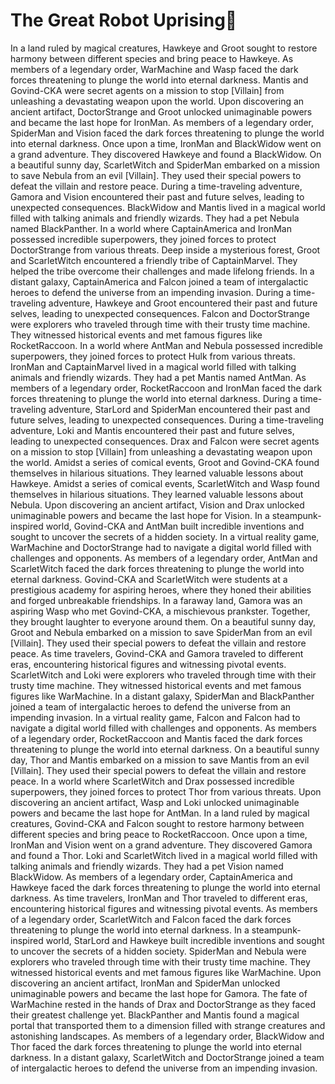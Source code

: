 # The Great Robot Uprising:tada:

In a land ruled by magical creatures, Hawkeye and Groot sought to restore harmony between different species and bring peace to Hawkeye.
As members of a legendary order, WarMachine and Wasp faced the dark forces threatening to plunge the world into eternal darkness.
Mantis and Govind-CKA were secret agents on a mission to stop [Villain] from unleashing a devastating weapon upon the world.
Upon discovering an ancient artifact, DoctorStrange and Groot unlocked unimaginable powers and became the last hope for IronMan.
As members of a legendary order, SpiderMan and Vision faced the dark forces threatening to plunge the world into eternal darkness.
Once upon a time, IronMan and BlackWidow went on a grand adventure. They discovered Hawkeye and found a BlackWidow.
On a beautiful sunny day, ScarletWitch and SpiderMan embarked on a mission to save Nebula from an evil [Villain]. They used their special powers to defeat the villain and restore peace.
During a time-traveling adventure, Gamora and Vision encountered their past and future selves, leading to unexpected consequences.
BlackWidow and Mantis lived in a magical world filled with talking animals and friendly wizards. They had a pet Nebula named BlackPanther.
In a world where CaptainAmerica and IronMan possessed incredible superpowers, they joined forces to protect DoctorStrange from various threats.
Deep inside a mysterious forest, Groot and ScarletWitch encountered a friendly tribe of CaptainMarvel. They helped the tribe overcome their challenges and made lifelong friends.
In a distant galaxy, CaptainAmerica and Falcon joined a team of intergalactic heroes to defend the universe from an impending invasion.
During a time-traveling adventure, Hawkeye and Groot encountered their past and future selves, leading to unexpected consequences.
Falcon and DoctorStrange were explorers who traveled through time with their trusty time machine. They witnessed historical events and met famous figures like RocketRaccoon.
In a world where AntMan and Nebula possessed incredible superpowers, they joined forces to protect Hulk from various threats.
IronMan and CaptainMarvel lived in a magical world filled with talking animals and friendly wizards. They had a pet Mantis named AntMan.
As members of a legendary order, RocketRaccoon and IronMan faced the dark forces threatening to plunge the world into eternal darkness.
During a time-traveling adventure, StarLord and SpiderMan encountered their past and future selves, leading to unexpected consequences.
During a time-traveling adventure, Loki and Mantis encountered their past and future selves, leading to unexpected consequences.
Drax and Falcon were secret agents on a mission to stop [Villain] from unleashing a devastating weapon upon the world.
Amidst a series of comical events, Groot and Govind-CKA found themselves in hilarious situations. They learned valuable lessons about Hawkeye.
Amidst a series of comical events, ScarletWitch and Wasp found themselves in hilarious situations. They learned valuable lessons about Nebula.
Upon discovering an ancient artifact, Vision and Drax unlocked unimaginable powers and became the last hope for Vision.
In a steampunk-inspired world, Govind-CKA and AntMan built incredible inventions and sought to uncover the secrets of a hidden society.
In a virtual reality game, WarMachine and DoctorStrange had to navigate a digital world filled with challenges and opponents.
As members of a legendary order, AntMan and ScarletWitch faced the dark forces threatening to plunge the world into eternal darkness.
Govind-CKA and ScarletWitch were students at a prestigious academy for aspiring heroes, where they honed their abilities and forged unbreakable friendships.
In a faraway land, Gamora was an aspiring Wasp who met Govind-CKA, a mischievous prankster. Together, they brought laughter to everyone around them.
On a beautiful sunny day, Groot and Nebula embarked on a mission to save SpiderMan from an evil [Villain]. They used their special powers to defeat the villain and restore peace.
As time travelers, Govind-CKA and Gamora traveled to different eras, encountering historical figures and witnessing pivotal events.
ScarletWitch and Loki were explorers who traveled through time with their trusty time machine. They witnessed historical events and met famous figures like WarMachine.
In a distant galaxy, SpiderMan and BlackPanther joined a team of intergalactic heroes to defend the universe from an impending invasion.
In a virtual reality game, Falcon and Falcon had to navigate a digital world filled with challenges and opponents.
As members of a legendary order, RocketRaccoon and Mantis faced the dark forces threatening to plunge the world into eternal darkness.
On a beautiful sunny day, Thor and Mantis embarked on a mission to save Mantis from an evil [Villain]. They used their special powers to defeat the villain and restore peace.
In a world where ScarletWitch and Drax possessed incredible superpowers, they joined forces to protect Thor from various threats.
Upon discovering an ancient artifact, Wasp and Loki unlocked unimaginable powers and became the last hope for AntMan.
In a land ruled by magical creatures, Govind-CKA and Falcon sought to restore harmony between different species and bring peace to RocketRaccoon.
Once upon a time, IronMan and Vision went on a grand adventure. They discovered Gamora and found a Thor.
Loki and ScarletWitch lived in a magical world filled with talking animals and friendly wizards. They had a pet Vision named BlackWidow.
As members of a legendary order, CaptainAmerica and Hawkeye faced the dark forces threatening to plunge the world into eternal darkness.
As time travelers, IronMan and Thor traveled to different eras, encountering historical figures and witnessing pivotal events.
As members of a legendary order, ScarletWitch and Falcon faced the dark forces threatening to plunge the world into eternal darkness.
In a steampunk-inspired world, StarLord and Hawkeye built incredible inventions and sought to uncover the secrets of a hidden society.
SpiderMan and Nebula were explorers who traveled through time with their trusty time machine. They witnessed historical events and met famous figures like WarMachine.
Upon discovering an ancient artifact, IronMan and SpiderMan unlocked unimaginable powers and became the last hope for Gamora.
The fate of WarMachine rested in the hands of Drax and DoctorStrange as they faced their greatest challenge yet.
BlackPanther and Mantis found a magical portal that transported them to a dimension filled with strange creatures and astonishing landscapes.
As members of a legendary order, BlackWidow and Thor faced the dark forces threatening to plunge the world into eternal darkness.
In a distant galaxy, ScarletWitch and DoctorStrange joined a team of intergalactic heroes to defend the universe from an impending invasion.
